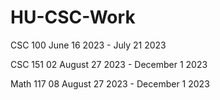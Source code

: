 # HU-CSC-Work

CSC 100 June 16 2023 - July 21 2023

CSC 151 02 August 27 2023 - December 1 2023

Math 117 08 August 27 2023 - December 1 2023
